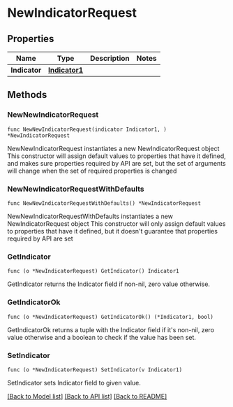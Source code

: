 # NewIndicatorRequest

## Properties

Name | Type | Description | Notes
------------ | ------------- | ------------- | -------------
**Indicator** | [**Indicator1**](Indicator1.md) |  | 

## Methods

### NewNewIndicatorRequest

`func NewNewIndicatorRequest(indicator Indicator1, ) *NewIndicatorRequest`

NewNewIndicatorRequest instantiates a new NewIndicatorRequest object
This constructor will assign default values to properties that have it defined,
and makes sure properties required by API are set, but the set of arguments
will change when the set of required properties is changed

### NewNewIndicatorRequestWithDefaults

`func NewNewIndicatorRequestWithDefaults() *NewIndicatorRequest`

NewNewIndicatorRequestWithDefaults instantiates a new NewIndicatorRequest object
This constructor will only assign default values to properties that have it defined,
but it doesn't guarantee that properties required by API are set

### GetIndicator

`func (o *NewIndicatorRequest) GetIndicator() Indicator1`

GetIndicator returns the Indicator field if non-nil, zero value otherwise.

### GetIndicatorOk

`func (o *NewIndicatorRequest) GetIndicatorOk() (*Indicator1, bool)`

GetIndicatorOk returns a tuple with the Indicator field if it's non-nil, zero value otherwise
and a boolean to check if the value has been set.

### SetIndicator

`func (o *NewIndicatorRequest) SetIndicator(v Indicator1)`

SetIndicator sets Indicator field to given value.



[[Back to Model list]](../README.md#documentation-for-models) [[Back to API list]](../README.md#documentation-for-api-endpoints) [[Back to README]](../README.md)



